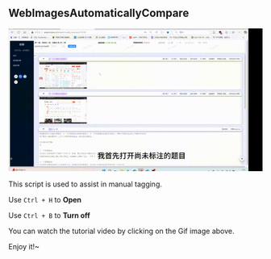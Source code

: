 ## WebImagesAutomaticallyCompare

[![Demo](demo.gif)](https://pan.baidu.com/s/14RaAgfdfjQKsbHBnRuDfFg)

This script is used to assist in manual tagging.

Use `Ctrl + H` to **Open**


Use `Ctrl + B` to **Turn off**

You can watch the tutorial video by clicking on the Gif image above.

Enjoy it!~
